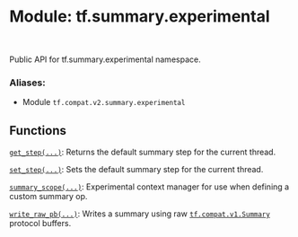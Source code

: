 <div itemscope itemtype="http://developers.google.com/ReferenceObject">
<meta itemprop="name" content="tf.summary.experimental" />
<meta itemprop="path" content="Stable" />
</div>

# Module: tf.summary.experimental


<table class="tfo-notebook-buttons tfo-api" align="left">
</table>



Public API for tf.summary.experimental namespace.

### Aliases:

* Module `tf.compat.v2.summary.experimental`




## Functions

[`get_step(...)`](../../tf/summary/experimental/get_step.md): Returns the default summary step for the current thread.

[`set_step(...)`](../../tf/summary/experimental/set_step.md): Sets the default summary step for the current thread.

[`summary_scope(...)`](../../tf/summary/experimental/summary_scope.md): Experimental context manager for use when defining a custom summary op.

[`write_raw_pb(...)`](../../tf/summary/experimental/write_raw_pb.md): Writes a summary using raw <a href="../../tf/compat/v1/Summary.md"><code>tf.compat.v1.Summary</code></a> protocol buffers.

